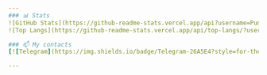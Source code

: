 ```yaml
---
### 📊 Stats
![GitHub Stats](https://github-readme-stats.vercel.app/api?username=PunkNaPrekole&show_icons=true&theme=dark)
![Top Langs](https://github-readme-stats.vercel.app/api/top-langs/?username=PunkNaPrekole&layout=compact&theme=dark)

### 📫 My contacts
[![Telegram](https://img.shields.io/badge/Telegram-26A5E4?style=for-the-badge&logo=telegram&logoColor=white)](https://t.me/punk_na_prekole)  [![Gmail](https://img.shields.io/badge/Email-D14836?style=for-the-badge&logo=gmail&logoColor=white)](mailto:roman.lazarev.34@gmail.com)

---
```

